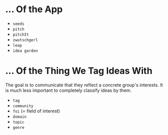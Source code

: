 # ... Of the App
- `seeds`
- `pitch`
- `pitchIt`
- `zwutschgerl`
- `leap`
- `idea garden`

# ... Of the Thing We Tag Ideas With
The goal is to communicate that they reflect a concrete group's interests.
It is much less important to completely classify ideas by them.
- `tag`
- `community`
- `foi` (= field of interest)
- `domain`
- `topic`
- `genre`